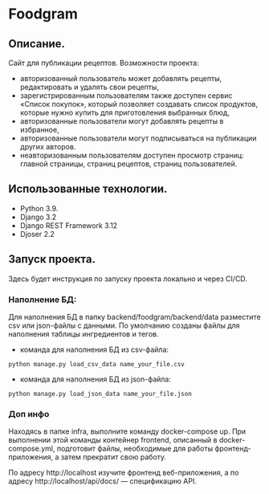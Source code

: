 # Foodgram

## Описание.
Сайт для публикации рецептов. 
Возможности проекта:
- авторизованный пользователь может добавлять рецепты, редактировать и удалять свои рецепты,
- зарегистрированным пользователям также доступен сервис «Список покупок», который позволяет создавать список продуктов, которые нужно купить для приготовления выбранных блюд,
- авторизованные пользователи могут добавлять рецепты в избранное,
- авторизованные пользователи могут подписываться на публикации других авторов.
- неавторизованным пользователям доступен просмотр страниц: главной страницы, страниц рецептов, страниц пользователей.

## Использованные технологии.
- Python 3.9.
- Django 3.2
- Django REST Framework 3.12
- Djoser 2.2


## Запуск проекта.
Здесь будет инструкция по запуску проекта локально и через CI/CD.


### Наполнение БД:
Для наполнения БД в папку backend/foodgram/backend/data разместите csv или json-файлы с данными.
По умолчанию созданы файлы для наполнения таблицы ингредиентов и тегов.
- команда для наполнения БД из csv-файла:
```
python manage.py load_csv_data name_your_file.csv
```
- команда для наполнения БД из json-файла:
```
python manage.py load_json_data name_your_file.json
```

### Доп инфо
Находясь в папке infra, выполните команду docker-compose up. При выполнении этой команды контейнер frontend, описанный в docker-compose.yml, подготовит файлы, необходимые для работы фронтенд-приложения, а затем прекратит свою работу.

По адресу http://localhost изучите фронтенд веб-приложения, а по адресу http://localhost/api/docs/ — спецификацию API.



